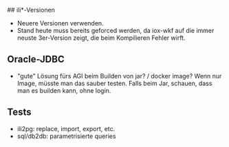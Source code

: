 ## ili*-Versionen
- Neuere Versionen verwenden.
- Stand heute muss bereits geforced werden, da iox-wkf auf die immer neuste 3er-Version zeigt, die beim Kompilieren Fehler wirft.

## Oracle-JDBC
- "gute" Lösung fürs AGI beim Builden von jar? / docker image? Wenn nur Image, müsste man das sauber testen. Falls beim Jar, schauen, dass man es builden kann, ohne login.

## Tests
- ili2pg: replace, import, export, etc.
- sql/db2db: parametrisierte queries

